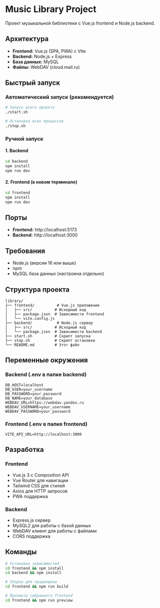 # Music Library Project

Проект музыкальной библиотеки с Vue.js frontend и Node.js backend.

## Архитектура

- **Frontend:** Vue.js (SPA, PWA) с Vite
- **Backend:** Node.js + Express
- **База данных:** MySQL
- **Файлы:** WebDAV (cloud.mail.ru)

## Быстрый запуск

### Автоматический запуск (рекомендуется)

```bash
# Запуск всего проекта
./start.sh

# Остановка всех процессов
./stop.sh
```

### Ручной запуск

#### 1. Backend
```bash
cd backend
npm install
npm run dev
```

#### 2. Frontend (в новом терминале)
```bash
cd frontend
npm install
npm run dev
```

## Порты

- **Frontend:** http://localhost:5173
- **Backend:** http://localhost:3000

## Требования

- Node.js (версия 16 или выше)
- npm
- MySQL база данных (настроена отдельно)

## Структура проекта

```
library/
├── frontend/          # Vue.js приложение
│   ├── src/          # Исходный код
│   ├── package.json  # Зависимости frontend
│   └── vite.config.js
├── backend/           # Node.js сервер
│   ├── src/          # Исходный код
│   └── package.json  # Зависимости backend
├── start.sh          # Скрипт запуска
├── stop.sh           # Скрипт остановки
└── README.md         # Этот файл
```

## Переменные окружения

### Backend (.env в папке backend)
```env
DB_HOST=localhost
DB_USER=your_username
DB_PASSWORD=your_password
DB_NAME=your_database
WEBDAV_URL=https://webdav.yandex.ru
WEBDAV_USERNAME=your_username
WEBDAV_PASSWORD=your_password
```

### Frontend (.env в папке frontend)
```env
VITE_API_URL=http://localhost:3000
```

## Разработка

### Frontend
- Vue.js 3 с Composition API
- Vue Router для навигации
- Tailwind CSS для стилей
- Axios для HTTP запросов
- PWA поддержка

### Backend
- Express.js сервер
- MySQL2 для работы с базой данных
- WebDAV клиент для работы с файлами
- CORS поддержка

## Команды

```bash
# Установка зависимостей
cd frontend && npm install
cd backend && npm install

# Сборка для продакшена
cd frontend && npm run build

# Просмотр собранного frontend
cd frontend && npm run preview
``` 